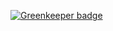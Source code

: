 
[![Greenkeeper badge](https://badges.greenkeeper.io/divyenduz/blog-graphql.svg)](https://greenkeeper.io/)
